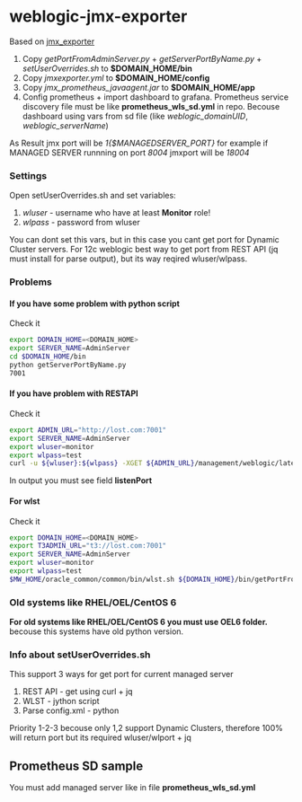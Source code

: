# weblogic-jmx-exporter

Based on [jmx_exporter](https://github.com/prometheus/jmx_exporter)

1. Copy _getPortFromAdminServer.py_ + _getServerPortByName.py_ + _setUserOverrides.sh_ to __$DOMAIN_HOME/bin__
2. Copy _jmxexporter.yml_ to __$DOMAIN_HOME/config__
3. Copy _jmx_prometheus_javaagent.jar_ to __$DOMAIN_HOME/app__
4. Config prometheus + import dashboard to grafana. Prometheus service discovery file must be like **prometheus_wls_sd.yml** in repo. Becouse dashboard using vars from sd file (like *weblogic_domainUID*, *weblogic_serverName*)

As Result jmx port will be _1{$MANAGEDSERVER_PORT}_
for example if MANAGED SERVER runnning on port _8004_ jmxport will be _18004_

### Settings

Open setUserOverrides.sh and set variables:
1. _wluser_ - username who have at least __Monitor__ role!
2. _wlpass_ - password from wluser

You can dont set this vars, but in this case you cant get port for Dynamic Cluster servers.
For 12c weblogic best way to get port from REST API (jq must install for parse output), but its way reqired wluser/wlpass.

### Problems

#### If you have some problem with python script 

Check it
```bash
export DOMAIN_HOME=<DOMAIN_HOME>
export SERVER_NAME=AdminServer
cd $DOMAIN_HOME/bin
python getServerPortByName.py
7001
```

#### If you have problem with RESTAPI

Check it
```bash
export ADMIN_URL="http://lost.com:7001"
export SERVER_NAME=AdminServer
export wluser=monitor
export wlpass=test
curl -u ${wluser}:${wlpass} -XGET ${ADMIN_URL}/management/weblogic/latest/serverConfig/servers/${SERVER_NAME}
```
In output you must see field __listenPort__

#### For wlst 

Check it
```bash
export DOMAIN_HOME=<DOMAIN_HOME>
export T3ADMIN_URL="t3://lost.com:7001"
export SERVER_NAME=AdminServer
export wluser=monitor
export wlpass=test
$MW_HOME/oracle_common/common/bin/wlst.sh ${DOMAIN_HOME}/bin/getPortFromAdminServer.py
```

### Old systems like RHEL/OEL/CentOS 6

__For old systems like RHEL/OEL/CentOS 6 you must use OEL6 folder.__
becouse this systems have old python version.

### Info about setUserOverrides.sh

This support 3 ways for get port for current managed server
1) REST API - get using curl + jq
2) WLST - jython script 
3) Parse config.xml - python

Priority 1-2-3 becouse only 1,2 support Dynamic Clusters, therefore 100% will return port but its required wluser/wlport + jq 

## Prometheus SD sample

You must add managed server like in file
__prometheus_wls_sd.yml__
